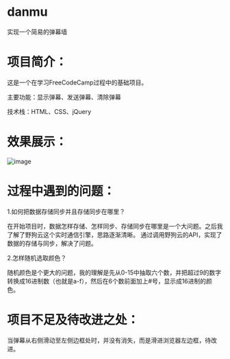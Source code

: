 # danmu

实现一个简易的弹幕墙

# 项目简介：
这是一个在学习FreeCodeCamp过程中的基础项目。

主要功能：显示弹幕、发送弹幕、清除弹幕

技术栈：HTML、CSS、jQuery

# 效果展示：
![image](https://user-images.githubusercontent.com/26202472/38066554-1181c5a4-333b-11e8-86f1-e455b7d75026.png)

# 过程中遇到的问题：
1.如何把数据存储同步并且存储同步在哪里？

在开始项目时，数据怎样存储、怎样同步、存储同步在哪里是一个大问题。之后我了解了野狗云这个实时通信引擎，思路逐渐清晰。
通过调用野狗云的API，实现了数据的存储与同步，解决了问题。

2.怎样随机选取颜色？

随机颜色是个更大的问题，我的理解是先从0-15中抽取六个数，并把超过9的数字转换成16进制数（也就是a-f），然后在6个数前面加上#号，显示成16进制的颜色。

# 项目不足及待改进之处：
当弹幕从右侧滑动至左侧边框处时，并没有消失，而是滑进浏览器左边框，待改进。
